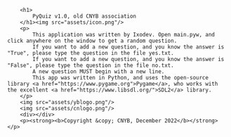 
        <h1>
            PyQuiz v1.0, old CNYB association
        </h1><img src="assets/icon.png"/>
        <p>
            This application was written by Ixodev. Open main.pyw, and click anywhere on the window to get a random question.
            If you want to add a new question, and you know the answer is "True", please type the question in the file yes.txt.
            If you want to add a new question, and you know the answer is "False", please type the question in the file no.txt.
            A new question MUST begin with a new line.
            This app was written in Python, and uses the open-source library <a href="https://www.pygame.org">Pygame</a>, who works with the excellent <a href="https://www.libsdl.org/">SDL2</a> library.
        </p>
        <img src="assets/yblogo.png"/>
        <img src="assets/cnlogo.png"/>
        <div></div>
        <p><strong><b>Copyright &copy; CNYB, December 2022</b></strong></p>
